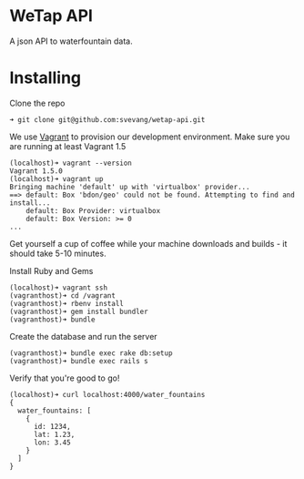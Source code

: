 WeTap API
=========

A json API to waterfountain data.


Installing
==========

Clone the repo

    ➜ git clone git@github.com:svevang/wetap-api.git

We use [Vagrant](https://www.vagrantup.com/) to provision our development environment. 
Make sure you are running at least Vagrant 1.5

    (localhost)➜ vagrant --version
    Vagrant 1.5.0
    (localhost)➜ vagrant up
    Bringing machine 'default' up with 'virtualbox' provider...
    ==> default: Box 'bdon/geo' could not be found. Attempting to find and install...
        default: Box Provider: virtualbox
        default: Box Version: >= 0
    ...

Get yourself a cup of coffee while your machine downloads and builds -
it should take 5-10 minutes.


Install Ruby and Gems

    (localhost)➜ vagrant ssh
    (vagranthost)➜ cd /vagrant
    (vagranthost)➜ rbenv install
    (vagranthost)➜ gem install bundler
    (vagranthost)➜ bundle

Create the database and run the server

    (vagranthost)➜ bundle exec rake db:setup
    (vagranthost)➜ bundle exec rails s

Verify that you're good to go!

    (localhost)➜ curl localhost:4000/water_fountains
    {
      water_fountains: [
        {
          id: 1234,
          lat: 1.23,
          lon: 3.45
        }
      ]
    }

